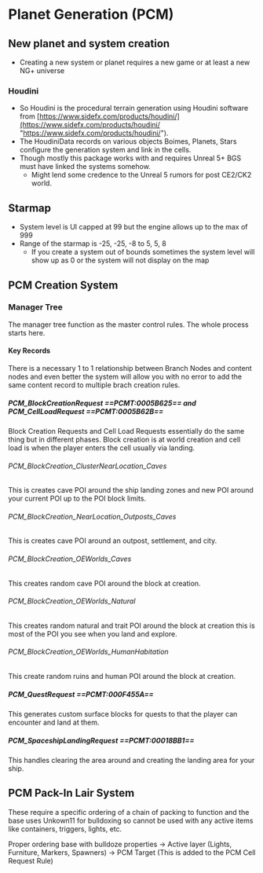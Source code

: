 # Planet Generation (PCM)

## New planet and system creation
- Creating a new system or planet requires a new game or at least a new NG+ universe

### Houdini
- So Houdini is the procedural terrain generation using Houdini software from [https://www.sidefx.com/products/houdini/](https://www.sidefx.com/products/houdini/ "https://www.sidefx.com/products/houdini/"). 
- The HoudiniData records on various objects Boimes, Planets, Stars configure the generation system and link in the cells. 
- Though mostly this package works with and requires Unreal 5+ BGS must have linked the systems somehow. 
    - Might lend some credence to the Unreal 5 rumors for post CE2/CK2 world.

## Starmap
- System level is UI capped at 99 but the engine allows up to the max of 999 
- Range of the starmap is -25, -25, -8 to 5, 5, 8 
    - If you create a system out of bounds sometimes the system level will show up as 0  or the system will not display on the map

## PCM Creation System

### Manager Tree
The manager tree function as the master control rules. The whole process starts here. 

#### Key Records
There is a necessary 1 to 1 relationship between Branch Nodes and content nodes and even better the system will allow you with no error to add the same content record to multiple brach creation rules. 

##### PCM_BlockCreationRequest ==PCMT:0005B625== and PCM_CellLoadRequest ==PCMT:0005B62B==
Block Creation Requests and Cell Load Requests essentially do the same thing but in different phases. Block creation is at world creation and cell load is when the player enters the cell usually via landing. 

###### PCM_BlockCreation_ClusterNearLocation_Caves
This is creates cave POI around the ship landing zones and new POI around your current POI up to the POI block limits.

###### PCM_BlockCreation_NearLocation_Outposts_Caves
This is creates cave POI around an outpost, settlement, and city.

###### PCM_BlockCreation_OEWorlds_Caves
This creates random cave POI around the block at creation.

###### PCM_BlockCreation_OEWorlds_Natural
This creates random natural and trait POI around the block at creation this is most of the POI you see when you land and explore. 

###### PCM_BlockCreation_OEWorlds_HumanHabitation
This create random ruins and human POI around the block at creation. 

##### PCM_QuestRequest ==PCMT:000F455A==
This generates custom surface blocks for quests to that the player can encounter and land at them. 

##### PCM_SpaceshipLandingRequest ==PCMT:00018BB1==
This handles clearing the area around and creating the landing area for your ship. 

## PCM Pack-In Lair System
These require a specific ordering of a chain of packing to function and the base uses Unkown11 for bulldoxing so cannot be used with any active items like containers, triggers, lights, etc. 

Proper ordering base with bulldoze properties -> Active layer (Lights, Furniture, Markers, Spawners) -> PCM Target (This is added to the PCM Cell Request Rule)
